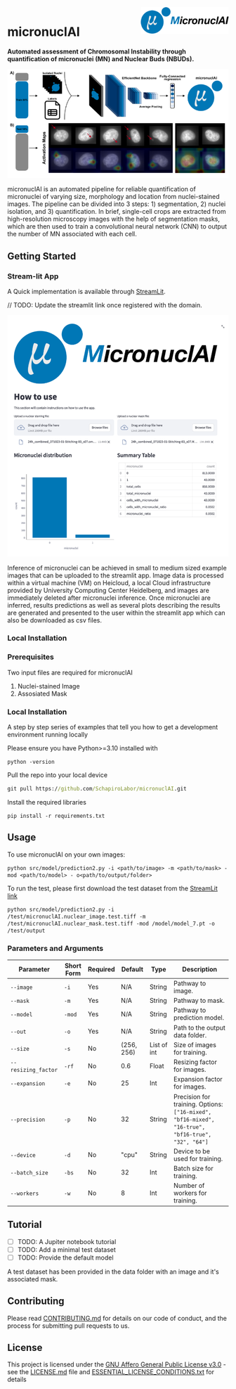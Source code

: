 
<img align="right" width="200" height="60" src= "images/logo_name.png">

# micronuclAI
**Automated assessment of Chromosomal Instability through quantification of micronuclei (MN) and Nuclear Buds (NBUDs).**

![screenshot](images/overview.png)

micronuclAI is an automated pipeline for reliable quantification of micronuclei of varying size, morphology and location from nuclei-stained images. The pipeline can be divided into 3 steps: 1) segmentation, 2) nuclei isolation, and 3) quantification. In brief, single-cell crops are extracted from high-resolution microscopy images with the help of segmentation masks, which are then used to train a convolutional neural network (CNN) to output the number of MN associated with each cell. 

## Getting Started

### Stream-lit App

A Quick implementation is available through 
[StreamLit](https://gist.github.com/PurpleBooth/109311bb0361f32d87a2).

// TODO: Update the streamlit link once registered with the domain.

![screenshot](images/streamlit_app.png)

Inference of micronuclei can be achieved in small to medium sized example images that can be uploaded to the streamlit app. Image data is processed within a virtual machine (VM) on Heicloud, a local Cloud infrastructure provided by University Computing Center Heidelberg, and images are immediately deleted after micronuclei inference. Once micronuclei are inferred, results predictions as well as several plots describing the results are generated and presented to the user within the streamlit app which can also be downloaded as csv files. 

### Local Installation 

### Prerequisites


Two input files are required for micronuclAI
1. Nuclei-stained Image 
2. Assosiated Mask 

### Local Installation

A step by step series of examples that tell you how to get a development
environment running locally

Please ensure you have Python>=3.10 installed with 

```
python -version
```

Pull the repo into your local device

```cmd
git pull https://github.com/SchapiroLabor/micronuclAI.git
```
Install the required libraries
 ```
 pip install -r requirements.txt
 ```

## Usage

To use micronuclAI on your own images:

```
python src/model/prediction2.py -i <path/to/image> -m <path/to/mask> -mod <path/to/model> - o<path/to/output/folder>
```

To run the test, please first download the test dataset from the [StreamLit link](https://gist.github.com/PurpleBooth/109311bb0361f32d87a2)

```
python src/model/prediction2.py -i /test/micronuclAI.nuclear_image.test.tiff -m /test/micronuclAI.nuclear_mask.test.tiff -mod /model/model_7.pt -o /test/output
```

### Parameters and Arguments
| Parameter          | Short Form | Required | Default         | Type         | Description                                                                 |
|--------------------|------------|----------|-----------------|--------------|-----------------------------------------------------------------------------|
| `--image`          | `-i`       | Yes      | N/A             | String       | Pathway to image.                                                           |
| `--mask`           | `-m`       | Yes      | N/A             | String       | Pathway to mask.                                                            |
| `--model`          | `-mod`     | Yes      | N/A             | String       | Pathway to prediction model.                                                |
| `--out`            | `-o`       | Yes      | N/A             | String       | Path to the output data folder.                                             |
| `--size`           | `-s`       | No       | (256, 256)      | List of int  | Size of images for training.                                                |
| `--resizing_factor`| `-rf`      | No       | 0.6             | Float        | Resizing factor for images.                                                 |
| `--expansion`      | `-e`       | No       | 25              | Int          | Expansion factor for images.                                                |
| `--precision`      | `-p`       | No       | 32              | String       | Precision for training. Options: `["16-mixed", "bf16-mixed", "16-true", "bf16-true", "32", "64"]` |
| `--device`         | `-d`       | No       | "cpu"           | String       | Device to be used for training.                                             |
| `--batch_size`     | `-bs`      | No       | 32              | Int          | Batch size for training.                                                    |
| `--workers`        | `-w`       | No       | 8               | Int          | Number of workers for training.                                             |


## Tutorial 
- [ ] TODO: A Jupiter notebook tutorial 
- [ ] TODO: Add a minimal test dataset
- [ ] TODO: Provide the default model 

A test dataset has been provided in the data folder with an image and it's associated mask. 

## Contributing

Please read [CONTRIBUTING.md](CONTRIBUTING.md) for details on our code
of conduct, and the process for submitting pull requests to us.

## License

This project is licensed under the [GNU Affero General Public License v3.0](LICENSE) - see the [LICENSE.md](LICENSE.md) file and [ESSENTIAL_LICENSE_CONDITIONS.txt](ESSENTIAL_LICENSE_CONDITIONS.txt) for
details

